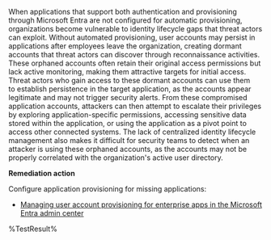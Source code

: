 When applications that support both authentication and provisioning through Microsoft Entra are not configured for automatic provisioning, organizations become vulnerable to identity lifecycle gaps that threat actors can exploit. Without automated provisioning, user accounts may persist in applications after employees leave the organization, creating dormant accounts that threat actors can discover through reconnaissance activities. These orphaned accounts often retain their original access permissions but lack active monitoring, making them attractive targets for initial access. Threat actors who gain access to these dormant accounts can use them to establish persistence in the target application, as the accounts appear legitimate and may not trigger security alerts. From these compromised application accounts, attackers can then attempt to escalate their privileges by exploring application-specific permissions, accessing sensitive data stored within the application, or using the application as a pivot point to access other connected systems. The lack of centralized identity lifecycle management also makes it difficult for security teams to detect when an attacker is using these orphaned accounts, as the accounts may not be properly correlated with the organization's active user directory.

**Remediation action**

Configure application provisioning for missing applications:
- [Managing user account provisioning for enterprise apps in the Microsoft Entra admin center](https://learn.microsoft.com/entra/identity/app-provisioning/configure-automatic-user-provisioning-portal)
<!--- Results --->
%TestResult%
